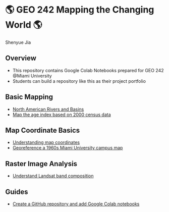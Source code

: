 # :earth_americas: GEO 242 Mapping the Changing World :earth_americas:

Shenyue Jia

## Overview
- This repository contains Google Colab Notebooks prepared for GEO 242 @Miami University
- Students can build a repository like this as their project portfolio

## Basic Mapping

- [North American Rivers and Basins](https://github.com/jiashenyue/geo242/blob/main/basic-mapping/first-qgis-mapping.ipynb)
- [Map the age index based on 2000 census data](https://github.com/jiashenyue/geo242/blob/main/basic-mapping/age-index-mapping.ipynb)

## Map Coordinate Basics

- [Understanding map coordinates](https://github.com/jiashenyue/geo242/blob/main/map-coordinates-basics/understanding-coordinates.ipynb)
- [Georeference a 1960s Miami University campus map](https://github.com/jiashenyue/geo242/blob/main/map-coordinates-basics/georeference-miami-univ-campus-map.ipynb)

## Raster Image Analysis

- [Understand Landsat band composition](https://github.com/jiashenyue/geo242/blob/main/raster-image-analysis/understand_landsat_band_composite.ipynb)

## Guides

- [Create a GitHub repository and add Google Colab notebooks](https://github.com/jiashenyue/geo242/blob/main/guides/create-github-repository-add-notebooks.ipynb)
